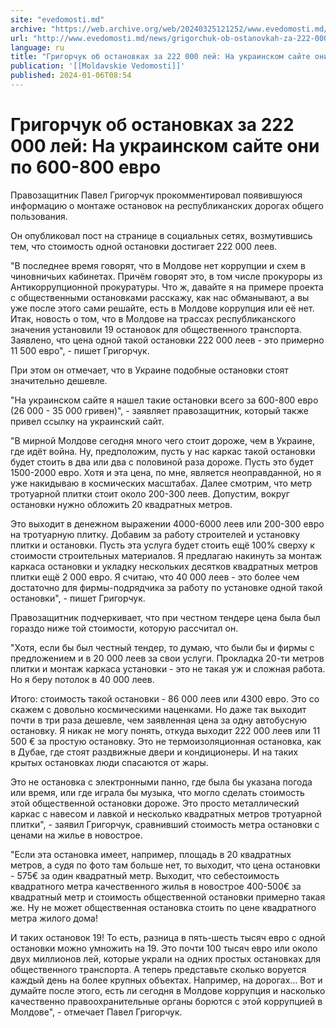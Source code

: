 ```yaml
---
site: "evedomosti.md"
archive: "https://web.archive.org/web/20240325121252/www.evedomosti.md/news/grigorchuk-ob-ostanovkah-za-222-000-lej-na-ukrainskom-sajte"
url: "http://www.evedomosti.md/news/grigorchuk-ob-ostanovkah-za-222-000-lej-na-ukrainskom-sajte"
language: ru
title: "Григорчук об остановках за 222 000 лей: На украинском сайте они по 600-800 евро"
publication: '[[Moldavskie Vedomosti]]'
published: 2024-01-06T08:54
---
```


# Григорчук об остановках за 222 000 лей: На украинском сайте они по 600-800 евро

Правозащитник Павел Григорчук прокомментировал появившуюся информацию о монтаже остановок на республиканских дорогах общего пользования.

Он опубликовал пост на странице в социальных сетях, возмутившись тем, что стоимость одной остановки достигает 222 000 леев.

"В последнее время говорят, что в Молдове нет коррупции и схем в чиновничьих кабинетах. Причём говорят это, в том числе прокуроры из Антикоррупционной прокуратуры. Что ж, давайте я на примере проекта с общественными остановками расскажу, как нас обманывают, а вы уже после этого сами решайте, есть в Молдове коррупция или её нет. Итак, новость о том, что в Молдове на трассах республиканского значения установили 19 остановок для общественного транспорта. Заявлено, что цена одной такой остановки 222 000 леев - это примерно 11 500 евро", - пишет Григорчук.

При этом он отмечает, что в Украине подобные остановки стоят значительно дешевле.

"На украинском сайте я нашел такие остановки всего за 600-800 евро (26 000 - 35 000 гривен)", - заявляет правозащитник, который также привел ссылку на украинский сайт.

"В мирной Молдове сегодня много чего стоит дороже, чем в Украине, где идёт война. Ну, предположим, пусть у нас каркас такой остановки будет стоить в два или два с половиной раза дороже. Пусть это будет 1500-2000 евро. Хотя и эта цена, по мне, является неоправданной, но я уже накидываю в космических масштабах. Далее смотрим, что метр тротуарной плитки стоит около 200-300 леев. Допустим, вокруг остановки нужно обложить 20 квадратных метров.

Это выходит в денежном выражении 4000-6000 леев или 200-300 евро на тротуарную плитку. Добавим за работу строителей и установку плитки и остановки. Пусть эта услуга будет стоить ещё 100% сверху к стоимости строительных материалов. Я предлагаю накинуть за монтаж каркаса остановки и укладку нескольких десятков квадратных метров плитки ещё 2 000 евро. Я считаю, что 40 000 леев - это более чем достаточно для фирмы-подрядчика за работу по установке одной такой остановки", - пишет Григорчук.

Правозащитник подчеркивает, что при честном тендере цена была был гораздо ниже той стоимости, которую рассчитал он.

"Хотя, если бы был честный тендер, то думаю, что были бы и фирмы с предложением и в 20 000 леев за свои услуги. Прокладка 20-ти метров плитки и монтаж каркаса установки - это не такая уж и сложная работа. Но я беру потолок в 40 000 леев.

Итого: стоимость такой остановки - 86 000 леев или 4300 евро. Это со скажем с довольно космическими наценками. Но даже так выходит почти в три раза дешевле, чем заявленная цена за одну автобусную остановку. Я никак не могу понять, откуда выходит 222 000 леев или 11 500 € за простую остановку. Это не термоизоляционная остановка, как в Дубае, где стоят раздвижные двери и кондиционеры. И на таких крытых остановках люди спасаются от жары.

Это не остановка с электронными панно, где была бы указана погода или время, или где играла бы музыка, что могло сделать стоимость этой общественной остановки дороже. Это просто металлический каркас с навесом и лавкой и несколько квадратных метров тротуарной плитки", - заявил Григорчук, сравнивший стоимость метра остановки с ценами на жилье в новострое.

"Если эта остановка имеет, например, площадь в 20 квадратных метров, а судя по фото там больше нет, то выходит, что цена остановки - 575€ за один квадратный метр. Выходит, что себестоимость квадратного метра качественного жилья в новострое 400-500€ за квадратный метр и стоимость общественной остановки примерно такая же. Ну не может общественная остановка стоить по цене квадратного метра жилого дома!

И таких остановок 19! То есть, разница в пять-шесть тысяч евро с одной остановки можно умножить на 19. Это почти 100 тысяч евро или около двух миллионов лей, которые украли на одних простых остановках для общественного транспорта. А теперь представьте сколько воруется каждый день на более крупных объектах. Например, на дорогах… Вот и думайте после этого, есть ли сегодня в Молдове коррупция и насколько качественно правоохранительные органы борются с этой коррупцией в Молдове", - отмечает Павел Григорчук.